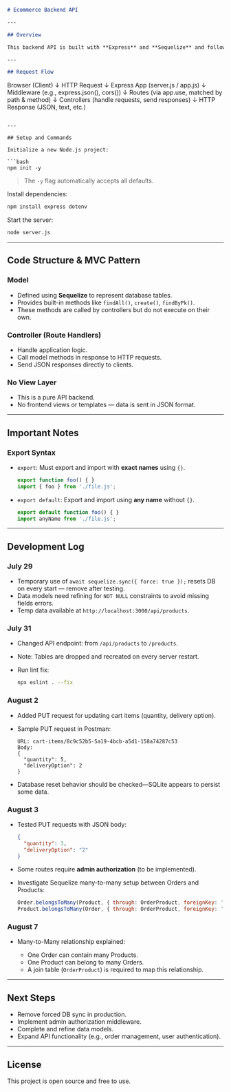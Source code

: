 ```markdown
# Ecommerce Backend API

---

## Overview

This backend API is built with **Express** and **Sequelize** and follows the **MVC pattern** (without a view layer). It serves as the backend for an ecommerce application, providing RESTful endpoints for products, carts, orders, and more.

---

## Request Flow

```

Browser (Client)
↓
HTTP Request
↓
Express App (server.js / app.js)
↓
Middleware (e.g., express.json(), cors())
↓
Routes (via app.use, matched by path & method)
↓
Controllers (handle requests, send responses)
↓
HTTP Response (JSON, text, etc.)

````

---

## Setup and Commands

Initialize a new Node.js project:

```bash
npm init -y
````

> The `-y` flag automatically accepts all defaults.

Install dependencies:

```bash
npm install express dotenv
```

Start the server:

```bash
node server.js
```

---

## Code Structure & MVC Pattern

### Model

* Defined using **Sequelize** to represent database tables.
* Provides built-in methods like `findAll()`, `create()`, `findByPk()`.
* These methods are called by controllers but do not execute on their own.

### Controller (Route Handlers)

* Handle application logic.
* Call model methods in response to HTTP requests.
* Send JSON responses directly to clients.

### No View Layer

* This is a pure API backend.
* No frontend views or templates — data is sent in JSON format.

---

## Important Notes

### Export Syntax

* `export`:
  Must export and import with **exact names** using `{}`.

  ```js
  export function foo() { }
  import { foo } from './file.js';
  ```

* `export default`:
  Export and import using **any name** without `{}`.

  ```js
  export default function foo() { }
  import anyName from './file.js';
  ```

---

## Development Log

### July 29

* Temporary use of `await sequelize.sync({ force: true });` resets DB on every start — remove after testing.
* Data models need refining for `NOT NULL` constraints to avoid missing fields errors.
* Temp data available at `http://localhost:3000/api/products`.

### July 31

* Changed API endpoint:
  from `/api/products` to `/products`.
* Note: Tables are dropped and recreated on every server restart.
* Run lint fix:

  ```bash
  npx eslint . --fix
  ```

### August 2

* Added PUT request for updating cart items (quantity, delivery option).

* Sample PUT request in Postman:

  ```
  URL: cart-items/8c9c52b5-5a19-4bcb-a5d1-158a74287c53
  Body:
  {
    "quantity": 5,
    "deliveryOption": 2
  }
  ```

* Database reset behavior should be checked—SQLite appears to persist some data.

### August 3

* Tested PUT requests with JSON body:

  ```json
  {
    "quantity": 3,
    "deliveryOption": "2"
  }
  ```

* Some routes require **admin authorization** (to be implemented).

* Investigate Sequelize many-to-many setup between Orders and Products:

  ```js
  Order.belongsToMany(Product, { through: OrderProduct, foreignKey: 'orderId' });
  Product.belongsToMany(Order, { through: OrderProduct, foreignKey: 'productId' });
  ```

### August 7

* Many-to-Many relationship explained:

  * One Order can contain many Products.
  * One Product can belong to many Orders.
  * A join table (`OrderProduct`) is required to map this relationship.

---

## Next Steps

* Remove forced DB sync in production.
* Implement admin authorization middleware.
* Complete and refine data models.
* Expand API functionality (e.g., order management, user authentication).

---

## License

This project is open source and free to use.
